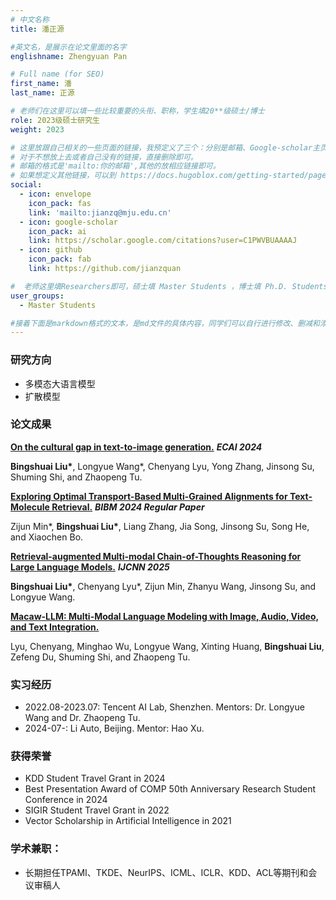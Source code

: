 ```yaml
---
# 中文名称
title: 潘正源

#英文名，是展示在论文里面的名字
englishname: Zhengyuan Pan

# Full name (for SEO)
first_name: 潘
last_name: 正源

# 老师们在这里可以填一些比较重要的头衔、职称，学生填20**级硕士/博士
role: 2023级硕士研究生
weight: 2023

# 这里放跟自己相关的一些页面的链接，我预定义了三个：分别是邮箱、Google-scholar主页和github主页
# 对于不想放上去或者自己没有的链接，直接删除即可。
# 邮箱的格式是'mailto:你的邮箱',其他的放相应链接即可。
# 如果想定义其他链接，可以到 https://docs.hugoblox.com/getting-started/page-builder/#icons 上去找图标，或者直接放在下面的详细介绍上
social:
  - icon: envelope
    icon_pack: fas
    link: 'mailto:jianzq@mju.edu.cn'
  - icon: google-scholar
    icon_pack: ai
    link: https://scholar.google.com/citations?user=C1PWVBUAAAAJ
  - icon: github
    icon_pack: fab
    link: https://github.com/jianzquan

#  老师这里填Researchers即可，硕士填 Master Students ，博士填 Ph.D. Students
user_groups:
  - Master Students

#接着下面是markdown格式的文本，是md文件的具体内容，同学们可以自行进行修改、删减和添加
---
```

<!-- 以下内容一定要遵循markdown语法 -->
<!-- ###代表的是以三级标题的形式展示后面的文本，* 代表以列表的形式展示后面的文本-->

<!-- 这里可以先放一段简要自我介绍或者是自己想要放上去的一些链接 ，不想放的话也可以删了-->

### 研究方向
* 多模态大语言模型
* 扩散模型

### 论文成果

<a href="https://ebooks.iospress.nl/doi/10.3233/FAIA240581" title="Cultural Gap">**On the cultural gap in text-to-image generation.**</a> **_ECAI 2024_**

**Bingshuai Liu\***, Longyue Wang*, Chenyang Lyu, Yong Zhang, Jinsong Su, Shuming Shi, and Zhaopeng Tu.

<a href="https://ieeexplore.ieee.org/abstract/document/10822800" title="ORMA">**Exploring Optimal Transport-Based Multi-Grained Alignments for Text-Molecule Retrieval.**</a> **_BIBM 2024 Regular Paper_**

Zijun Min*, **Bingshuai Liu\***, Liang Zhang, Jia Song, Jinsong Su, Song He, and Xiaochen Bo.

<a href="https://arxiv.org/abs/2312.01714" title="RA-CoT">**Retrieval-augmented Multi-modal Chain-of-Thoughts Reasoning for Large Language Models.**</a> **_IJCNN 2025_**

**Bingshuai Liu\***, Chenyang Lyu*, Zijun Min, Zhanyu Wang, Jinsong Su, and Longyue Wang.

<a href="https://arxiv.org/abs/2306.09093" title="Macaw-LLM">**Macaw-LLM: Multi-Modal Language Modeling with Image, Audio, Video, and Text Integration.**</a>

Lyu, Chenyang, Minghao Wu, Longyue Wang, Xinting Huang, **Bingshuai Liu**, Zefeng Du, Shuming Shi, and Zhaopeng Tu.


### 实习经历
* 2022.08-2023.07: Tencent AI Lab, Shenzhen. Mentors: Dr. Longyue Wang and Dr. Zhaopeng Tu.
* 2024-07-: Li Auto, Beijing. Mentor: Hao Xu.


### 获得荣誉
* KDD Student Travel Grant in 2024
* Best Presentation Award of COMP 50th Anniversary Research Student Conference in 2024
* SIGIR Student Travel Grant in 2022
* Vector Scholarship in Artificial Intelligence in 2021

### 学术兼职：
* 长期担任TPAMI、TKDE、NeurIPS、ICML、ICLR、KDD、ACL等期刊和会议审稿人

